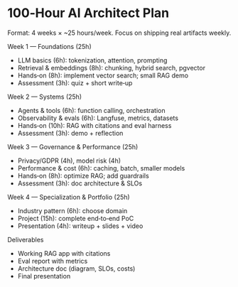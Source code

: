 # 100‑Hour AI Architect Plan

Format: 4 weeks × ~25 hours/week. Focus on shipping real artifacts weekly.

Week 1 — Foundations (25h)
- LLM basics (6h): tokenization, attention, prompting
- Retrieval & embeddings (8h): chunking, hybrid search, pgvector
- Hands‑on (8h): implement vector search; small RAG demo
- Assessment (3h): quiz + short write‑up

Week 2 — Systems (25h)
- Agents & tools (6h): function calling, orchestration
- Observability & evals (6h): Langfuse, metrics, datasets
- Hands‑on (10h): RAG with citations and eval harness
- Assessment (3h): demo + reflection

Week 3 — Governance & Performance (25h)
- Privacy/GDPR (4h), model risk (4h)
- Performance & cost (6h): caching, batch, smaller models
- Hands‑on (8h): optimize RAG; add guardrails
- Assessment (3h): doc architecture & SLOs

Week 4 — Specialization & Portfolio (25h)
- Industry pattern (6h): choose domain
- Project (15h): complete end‑to‑end PoC
- Presentation (4h): writeup + slides + video

Deliverables
- Working RAG app with citations
- Eval report with metrics
- Architecture doc (diagram, SLOs, costs)
- Final presentation
